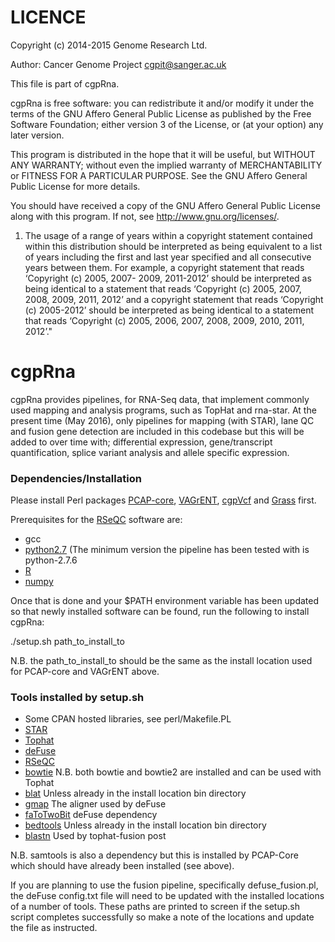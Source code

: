 LICENCE
=======

Copyright (c) 2014-2015 Genome Research Ltd.

Author: Cancer Genome Project <cgpit@sanger.ac.uk>

This file is part of cgpRna.

cgpRna is free software: you can redistribute it and/or modify it under
the terms of the GNU Affero General Public License as published by the Free
Software Foundation; either version 3 of the License, or (at your option) any
later version.

This program is distributed in the hope that it will be useful, but WITHOUT
ANY WARRANTY; without even the implied warranty of MERCHANTABILITY or FITNESS
FOR A PARTICULAR PURPOSE. See the GNU Affero General Public License for more
details.

You should have received a copy of the GNU Affero General Public License
along with this program. If not, see <http://www.gnu.org/licenses/>.

1. The usage of a range of years within a copyright statement contained within
this distribution should be interpreted as being equivalent to a list of years
including the first and last year specified and all consecutive years between
them. For example, a copyright statement that reads ‘Copyright (c) 2005, 2007-
2009, 2011-2012’ should be interpreted as being identical to a statement that
reads ‘Copyright (c) 2005, 2007, 2008, 2009, 2011, 2012’ and a copyright
statement that reads ‘Copyright (c) 2005-2012’ should be interpreted as being
identical to a statement that reads ‘Copyright (c) 2005, 2006, 2007, 2008,
2009, 2010, 2011, 2012’."

cgpRna
======

cgpRna provides pipelines, for RNA-Seq data, that implement commonly used mapping 
and analysis programs, such as TopHat and rna-star.
At the present time (May 2016), only pipelines for mapping (with STAR), lane QC 
and fusion gene detection are included in this codebase but this will be added 
to over time with; differential expression, gene/transcript quantification, splice 
variant analysis and allele specific expression.

### Dependencies/Installation

Please install Perl packages [PCAP-core](https://github.com/ICGC-TCGA-PanCancer/PCAP-core/releases),  [VAGrENT](https://github.com/cancerit/VAGrENT/releases), [cgpVcf](https://github.com/cancerit/cgpVcf/releases) and [Grass](https://github.com/cancerit/grass/releases) first.

Prerequisites for the [RSeQC](http://rseqc.sourceforge.net/#installation) software are:
* gcc
* [python2.7](https://www.python.org/downloads/) (The minimum version the pipeline has been tested with is python-2.7.6
* [R](https://www.r-project.org/)
* [numpy](http://www.numpy.org/)
 
Once that is done and your $PATH environment variable has been updated so that newly installed software can be found, run the following to install cgpRna:

./setup.sh path_to_install_to

N.B. the path_to_install_to should be the same as the install location used for PCAP-core and VAGrENT above.

### Tools installed by setup.sh

* Some CPAN hosted libraries, see perl/Makefile.PL
* [STAR](https://github.com/alexdobin/STAR/releases)
* [Tophat](https://ccb.jhu.edu/software/tophat/index.shtml)
* [deFuse](https://bitbucket.org/dranew/defuse)
* [RSeQC](http://rseqc.sourceforge.net)
* [bowtie](http://bowtie-bio.sourceforge.net/index.shtml) N.B. both bowtie and bowtie2 are installed and can be used with Tophat
* [blat](http://hgwdev.cse.ucsc.edu/~kent/src/) Unless already in the install location bin directory
* [gmap](http://research-pub.gene.com/gmap/) The aligner used by deFuse
* [faToTwoBit](http://hgdownload.soe.ucsc.edu/admin/exe/linux.x86_64/) deFuse dependency
* [bedtools](https://github.com/arq5x/bedtools2/) Unless already in the install location bin directory
* [blastn](http://blast.ncbi.nlm.nih.gov/Blast.cgi?CMD=Web&PAGE_TYPE=BlastDocs&DOC_TYPE=Download) Used by tophat-fusion post

N.B. samtools is also a dependency but this is installed by PCAP-Core which should have already been installed (see above).

If you are planning to use the fusion pipeline, specifically defuse_fusion.pl, the deFuse config.txt file will need to be updated with the installed locations of a number of tools.
These paths are printed to screen if the setup.sh script completes successfully so make a note of the locations and update the file as instructed.
